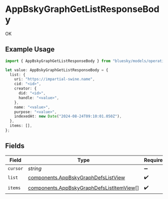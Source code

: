 # AppBskyGraphGetListResponseBody

OK

## Example Usage

```typescript
import { AppBskyGraphGetListResponseBody } from "bluesky/models/operations";

let value: AppBskyGraphGetListResponseBody = {
  list: {
    uri: "https://impartial-swine.name",
    cid: "<id>",
    creator: {
      did: "<id>",
      handle: "<value>",
    },
    name: "<value>",
    purpose: "<value>",
    indexedAt: new Date("2024-08-24T09:10:01.050Z"),
  },
  items: [],
};
```

## Fields

| Field                                                                                                | Type                                                                                                 | Required                                                                                             | Description                                                                                          |
| ---------------------------------------------------------------------------------------------------- | ---------------------------------------------------------------------------------------------------- | ---------------------------------------------------------------------------------------------------- | ---------------------------------------------------------------------------------------------------- |
| `cursor`                                                                                             | *string*                                                                                             | :heavy_minus_sign:                                                                                   | N/A                                                                                                  |
| `list`                                                                                               | [components.AppBskyGraphDefsListView](../../models/components/appbskygraphdefslistview.md)           | :heavy_check_mark:                                                                                   | N/A                                                                                                  |
| `items`                                                                                              | [components.AppBskyGraphDefsListItemView](../../models/components/appbskygraphdefslistitemview.md)[] | :heavy_check_mark:                                                                                   | N/A                                                                                                  |